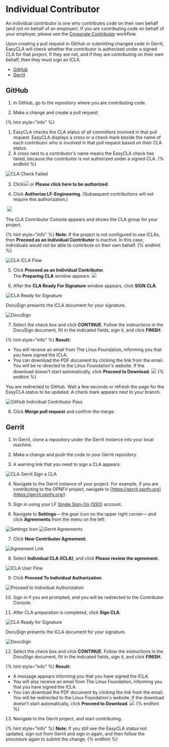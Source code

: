 # Individual Contributor

An individual contributor is one who contributes code on their own behalf \(and not on behalf of an employer\). If you are contributing code on behalf of your employer, please see the [Corporate Contributor](corporate-contributor.md) workflow.

Upon creating a pull request in GitHub or submitting changed code in Gerrit, EasyCLA will check whether the contributor is authorized under a signed CLA for that project. If they are not, and if they are contributing on their own behalf, then they must sign an ICLA.

* [GitHub](individual-contributor.md#github)
* [Gerrit](individual-contributor.md#gerrit)

## GitHub

1. In GitHub, go to the repository where you are contributing code.

2. Make a change and create a pull request.

{% hint style="info" %}
1. EasyCLA checks the CLA status of all committers involved in that pull request. EasyCLA displays a cross or a check mark beside the name of each contributor who is involved in that pull request based on their CLA status.
2. A cross next to a contributor's name means the EasyCLA check has failed, because the contributor is not authorized under a signed CLA.
{% endhint %}

![CLA Check Failed](../../.gitbook/assets/cla-github-individual-check-fail.png)

3. Click![](../../.gitbook/assets/lfx-easycla.png) or **Please click here to be authorized**.

4. Click **Authorize LF-Engineering**. \(Subsequent contributions will not require this authorization.\)

​ ![](../../.gitbook/assets/authorize-linux-foundation-easycla.png) ​

The CLA Contributor Console appears and shows the CLA group for your project.

{% hint style="info" %}
**Note:** If the project is not configured to use ICLAs, then **Proceed as an Individual Contributor** is inactive. In this case, individuals would not be able to contribute on their own behalf.
{% endhint %}

![CLA ICLA Flow](../../.gitbook/assets/cla-icla-flow.png)

5. Click **Proceed as an Individual Contributor**.  
The **Preparing CLA** window appears.
 ![](../../.gitbook/assets/preparing-cla.png) 

6. After the **CLA Ready For Signature** window appears, click **SIGN CLA**.

![CLA Ready for Signature](../../.gitbook/assets/cla-ready-for-signature.png)

DocuSign presents the ICLA document for your signature.

![DocuSign](../../.gitbook/assets/docusign-icla-flow.png)

7. Select the check box and click **CONTINUE**. Follow the instructions in the DocuSign document, fill in the indicated fields, sign it, and click **FINISH**.

{% hint style="info" %}
**Result:**

* You will receive an email from The Linux Foundation, informing you that you have signed the ICLA. 
* You can download the PDF document by clicking the link from the email. You will be re-directed to the Linux Foundation's website. If the download doesn't start automatically, click **Proceed to Download**. ![](../../.gitbook/assets/proceed-to-download-icla.png) 
{% endhint %}

You are redirected to GitHub. Wait a few seconds or refresh the page for the EasyCLA status to be updated. A check mark appears next to your branch.

![GitHub Individual Contributor Pass](../../.gitbook/assets/cla-github-individual-contributor-pass.png)

8. Click **Merge pull request** and confirm the merge.

## Gerrit

1. In Gerrit, clone a repository under the Gerrit instance into your local machine.

2. Make a change and push the code to your Gerrit repository.

3. A warning link that you need to sign a CLA appears:

![CLA Gerrit Sign a CLA](../../.gitbook/assets/cla-gerrit-sign-a-cla.png)

4. Navigate to the Gerrit instance of your project. For example, if you are contributing to the OPNFV project, navigate to [https://gerrit.opnfv.org](https://gerrit.opnfv.org/)​

5. Sign in using your LF [Single Sign-On \(SSO\)](https://docs.linuxfoundation.org/lfx/sso/create-an-account) account.

6. Navigate to **Settings**— the gear icon on the upper right corner— and click **Agreements** from the menu on the left:

​![Settings Icon](../../.gitbook/assets/settings-icon.png)​    ​![Gerrit Agreements](../../.gitbook/assets/agreements.png)​

7. Click **New Contributor Agreement**.

![Agreement Link](../../.gitbook/assets/agreement-link.png)

8. Select **Individual CLA \(ICLA\)**, and click **Please review the agreement**.

![ICLA User Flow](../../.gitbook/assets/icla-flow.png)

9. Click **Proceed To Individual Authorization**.

![Proceed to Individual Authorization](../../.gitbook/assets/proceed-to-individual-authorization.png)

10. Sign in if you are prompted, and you will be redirected to the Contributor Console.

11. After CLA preparation is completed, click **Sign CLA**.

![CLA Ready for Signature](../../.gitbook/assets/cla-ready-for-signature.png)

DocuSign presents the ICLA document for your signature.

![DocuSign](../../.gitbook/assets/docusign-icla-flow.png)

12. Select the check box and click **CONTINUE**. Follow the instructions in the DocuSign document, fill in the indicated fields, sign it, and click **FINISH**.

{% hint style="info" %}
**Result:**

* A message appears informing you that you have signed the ICLA.
* You will also receive an email from The Linux Foundation, informing you that you have signed the ICLA. 
* You can download the PDF document by clicking the link from the email. You will be redirected to the Linux Foundation's website. If the download doesn't start automatically, click **Proceed to Download**. ![](../../.gitbook/assets/proceed-to-download-icla.png) 
{% endhint %}

13. Navigate to the Gerrit project, and start contributing.

{% hint style="info" %}
**Note:** If you still see the EasyCLA status not updated, sign out from Gerrit and sign in again, and then follow the procedure again to submit the change.
{% endhint %}
